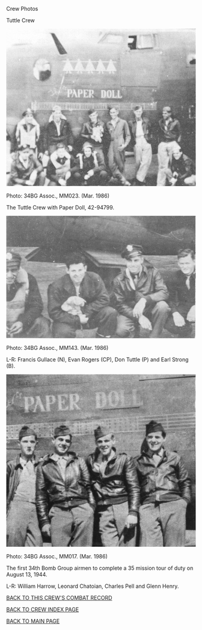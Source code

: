 
Crew Photos






 




Tuttle Crew  
  

![](Tuttle.jpg)  

Photo: 34BG Assoc., MM023. (Mar. 1986\)  

The Tuttle Crew with Paper Doll, 42-94799.  

  

![](Tuttle3.jpg)  

Photo: 34BG Assoc., MM143. (Mar. 1986\)  

L-R: Francis Gullace (N), Evan Rogers (CP), Don Tuttle (P) and Earl Strong (B).  

  

![](Tuttle1.jpg)  

Photo: 34BG Assoc., MM017. (Mar. 1986\)  

The first 34th Bomb Group airmen to complete a 35 mission tour of duty on August 13, 1944\.  

L-R: William Harrow, Leonard Chatoian, Charles Pell and Glenn Henry.  

  

[BACK TO THIS CREW'S COMBAT RECORD](../crews/Tuttle.md)  

[BACK TO CREW INDEX PAGE](../000crews.md)  

[BACK TO MAIN PAGE](../index.md)


